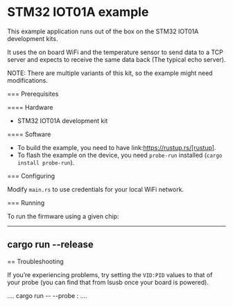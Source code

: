 # STM32 IOT01A example

This example application runs out of the box on the STM32 IOT01A development kits. 

It uses the on board WiFi and the temperature sensor to send data to a TCP server and expects to receive the same data back (The typical echo server).

NOTE: There are multiple variants of this kit, so the example might need modifications.

=== Prerequisites

==== Hardware

* STM32 IOT01A development kit

==== Software

* To build the example, you need to have link:https://rustup.rs/[rustup].
* To flash the example on the device, you need `probe-run` installed (`cargo install probe-run`).

=== Configuring

Modify `main.rs` to use credentials for your local WiFi network.

=== Running

To run the firmware using a given chip:

----
cargo run --release
----

== Troubleshooting

If you’re experiencing problems, try setting the `VID:PID` values to that of your probe (you can find that from lsusb once your board is powered).

....
<ENV> cargo run <ARGS> -- --probe <VID>:<PID>
....
